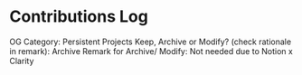 # Contributions Log

OG Category: Persistent Projects
Keep, Archive or Modify? (check rationale in remark): Archive
Remark for Archive/ Modify: Not needed due to Notion x Clarity
